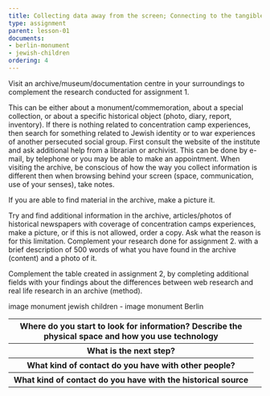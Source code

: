 ```yaml
---
title: Collecting data away from the screen; Connecting to the tangible archive  (3 to 4 hours - BA - laptop - smartphone - travelling)  
type: assignment
parent: lesson-01
documents:
- berlin-monument
- jewish-children
ordering: 4
---
```


Visit an archive/museum/documentation centre in your surroundings to complement the research conducted for assignment 1. 

<!-- more -->

This can be either about a monument/commemoration, about a special collection, or about  a specific historical object (photo, diary, report, inventory). If there is nothing related to concentration camp experiences, then search for something related to Jewish identity or to war experiences of another persecuted social group. First consult the website of the institute and ask additional help from a librarian or archivist. This can be done by e-mail, by telephone or you may be able to make an appointment. 
When visiting the archive, be conscious of how the way you collect information is different then when browsing behind your screen (space, communication, use of your senses), take notes. 

If you are able to find material in the archive, make a picture it.  

Try and find additional information in the archive, articles/photos of historical newspapers with coverage of concentration camps experiences,  make a picture, or if this is not allowed, order a copy. Ask what the reason is for this limitation. 
Complement your research done for assignment 2. with a brief description of 500 words of what you have found in the archive (content) and a photo of it. 

Complement the table created in assignment 2, by completing additional fields with your findings  about the differences between web research and real life research in an archive (method). 

[]()image monument jewish children - image monument Berlin 





<table>
  <tr>
    <th>Where  do you start to look for  information? Describe the physical space and how you use technology</th>
    <td></td>
  </tr>
  <tr>
    <th>What is the next step?</th>
    <td></td>
  </tr>
  <tr>
    <th>What kind of contact do you have with other people?</th>
    <td></td>
  </tr>
  <tr>
    <th>What kind of contact do you have with the historical source</th>
    <td></td>
  </tr>
</table>










 




